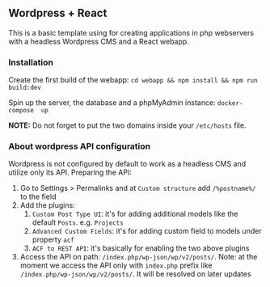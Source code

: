 ## Wordpress + React

This is a basic template using for creating applications in php webservers with a headless Wordpress CMS and a React webapp.

### Installation
Create the first build of the webapp:
```cd webapp && npm install && npm run build:dev```

Spin up the server, the database and a phpMyAdmin instance:
```docker-compose  up```

<b>NOTE:</b> Do not forget to put the two domains inside your `/etc/hosts` file.

### About wordpress API configuration
Wordpress is not configured by default to work as a headless CMS and utilize only its API.
Preparing the API:

1. Go to Settings > Permalinks and at `Custom structure` add `/%postname%/` to the field
2. Add the plugins:</br>
   1. `Custom Post Type UI`: it's for adding additional models like the default `Posts`. e.g. `Projects`
   2. `Advanced Custom Fields`: it's for adding custom field to models under property `acf`
   3. `ACF to REST API`: it's basically for enabling the two above plugins
3. Access the API on path: `/index.php/wp-json/wp/v2/posts/`. Note: at the moment we access the API only with `index.php` prefix like `/index.php/wp-json/wp/v2/posts/`. It will be resolved on later updates